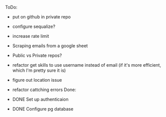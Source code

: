 ToDo:

- put on github in private repo
 - configure sequalize?

- increase rate limit

- Scraping emails from a google sheet
- Public vs Private repos?

- refactor get skills to use username instead of email (if it's more efficient, which I'm pretty sure it is)

- figure out location issue


- refactor cattching errors
Done:
- DONE Set up authenticaion
- DONE Configure pg database
